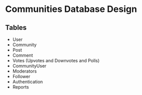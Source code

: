 # Communities Database Design

## Tables

- User
- Community
- Post
- Comment
- Votes (Upvotes and Downvotes and Polls)
- CommunityUser
- Moderators
- Follower
- Authentication
- Reports
